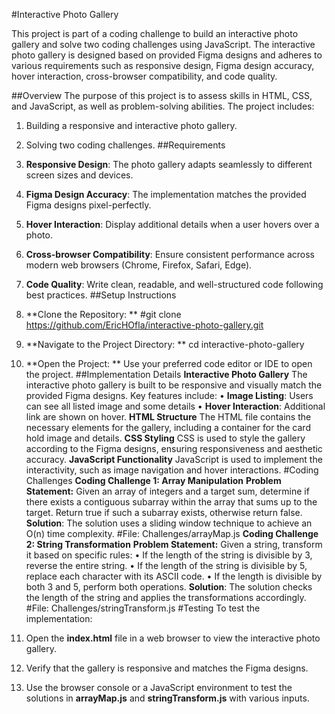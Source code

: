 #Interactive Photo Gallery

This project is part of a coding challenge to build an interactive photo gallery and solve two coding challenges using JavaScript. The interactive photo gallery is designed based on provided Figma designs and adheres to various requirements such as responsive design, Figma design accuracy, hover interaction, cross-browser compatibility, and code quality.

##Overview
The purpose of this project is to assess skills in HTML, CSS, and JavaScript, as well as problem-solving abilities. The project includes:
1.	Building a responsive and interactive photo gallery.
2.	Solving two coding challenges.
##Requirements
1.	**Responsive Design**: The photo gallery adapts seamlessly to different screen sizes and devices.
2.	**Figma Design Accuracy**: The implementation matches the provided Figma designs pixel-perfectly.
3.	**Hover Interaction**: Display additional details when a user hovers over a photo.
4.	**Cross-browser Compatibility**: Ensure consistent performance across modern web browsers (Chrome, Firefox, Safari, Edge).
5.	**Code Quality**: Write clean, readable, and well-structured code following best practices.
##Setup Instructions
1.	**Clone the Repository: **
           #git clone https://github.com/EricHOfla/interactive-photo-gallery.git

2.	**Navigate to the Project Directory: **
              cd interactive-photo-gallery 
3.	**Open the Project: ** Use your preferred code editor or IDE to open the project.
     ##Implementation Details
   **Interactive Photo Gallery**
The interactive photo gallery is built to be responsive and visually match the provided Figma designs. Key features include:
•	**Image Listing**: Users can see all listed image and some details
•	**Hover Interaction**: Additional link are shown on hover.
**HTML Structure**
The HTML file contains the necessary elements for the gallery, including a container for the card hold image and details.
**CSS Styling**
CSS is used to style the gallery according to the Figma designs, ensuring responsiveness and aesthetic accuracy.
**JavaScript Functionality**
JavaScript is used to implement the interactivity, such as image navigation and hover interactions.
#Coding Challenges
**Coding Challenge 1: Array Manipulation**
**Problem Statement:** Given an array of integers and a target sum, determine if there exists a contiguous subarray within the array that sums up to the target. Return true if such a subarray exists, otherwise return false.
**Solution**: The solution uses a sliding window technique to achieve an O(n) time complexity.
#File: Challenges/arrayMap.js
**Coding Challenge 2: String Transformation**
**Problem Statement:** Given a string, transform it based on specific rules:
•	If the length of the string is divisible by 3, reverse the entire string.
•	If the length of the string is divisible by 5, replace each character with its ASCII code.
•	If the length is divisible by both 3 and 5, perform both operations.
**Solution**: The solution checks the length of the string and applies the transformations accordingly.
#File: Challenges/stringTransform.js
#Testing
To test the implementation:
1.	Open the **index.html** file in a web browser to view the interactive photo gallery.
2.	Verify that the gallery is responsive and matches the Figma designs.
3.	Use the browser console or a JavaScript environment to test the solutions in **arrayMap.js** and **stringTransform.js** with various inputs.
